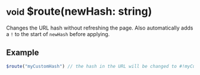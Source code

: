 # <small>void</small> $route(newHash: string)
Changes the URL hash without refreshing the page.
Also automatically adds a `!` to the start of `newHash` before applying.
## Example
```javascript
$route("myCustomHash") // the hash in the URL will be changed to #!myCustomHash
```